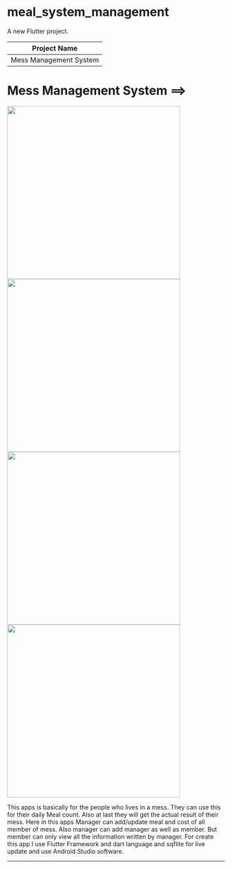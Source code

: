 # meal_system_management

A new Flutter project.

| Project Name |
| ------------- |
| Mess Management System  |



# Mess Management System ==>
<img src="https://user-images.githubusercontent.com/68607312/188282213-670f3d32-1d60-4a62-b154-c2359251e61c.gif" width="400">       <img src="https://user-images.githubusercontent.com/68607312/188282229-cb18c587-7ef1-4bc7-8c63-37162b23cd00.gif" width="400">
<img src="https://user-images.githubusercontent.com/68607312/188282236-acdf754f-46b3-4f2e-9ab3-7077bc18c2cf.gif" width="400">       <img src="https://user-images.githubusercontent.com/68607312/188282240-3d5f273a-5f25-48ce-b1a6-0283a326086d.gif" width="400">
  

This apps is basically for the people who lives in a mess. They can use this for their daily Meal count. Also at last they will get the actual result of their mess. Here in this apps Manager can add/update meal and cost of all member of mess. Also manager can add manager as well as member. But member can only view all the information written by manager. For create this app I use Flutter Framework and dart language and sqflite for live update and use Android Studio software.

--------------------------------------------------------------------
